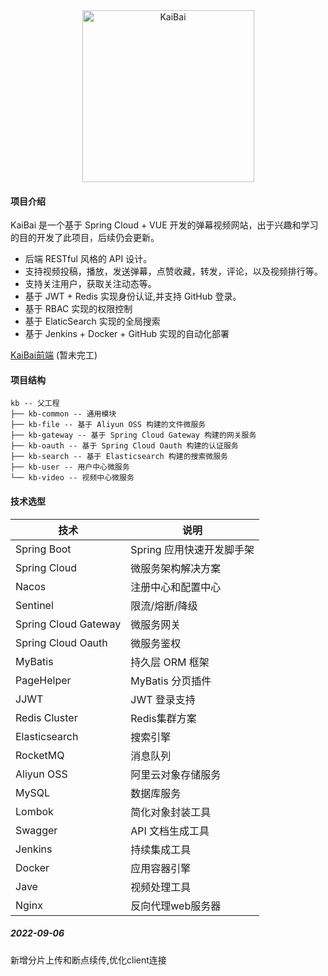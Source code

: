 <div align=center>
    <img src="https://picmwz.oss-cn-hangzhou.aliyuncs.com/logo%E9%85%8D%E8%89%B2%E5%9B%BE.png" width="275"  alt="KaiBai"/>
</div>

#### 项目介绍

KaiBai 是一个基于 Spring Cloud + VUE 开发的弹幕视频网站，出于兴趣和学习的目的开发了此项目，后续仍会更新。

- 后端 RESTful 风格的 API 设计。
- 支持视频投稿，播放，发送弹幕，点赞收藏，转发，评论，以及视频排行等。
- 支持关注用户，获取关注动态等。
- 基于 JWT + Redis 实现身份认证,并支持 GitHub 登录。
- 基于 RBAC 实现的权限控制
- 基于 ElaticSearch 实现的全局搜索
- 基于 Jenkins + Docker + GitHub 实现的自动化部署

[KaiBai前端](https://github.com/csuft-Exceptions/kb-FE) (暂未完工)
#### 项目结构

```
kb -- 父工程
├── kb-common -- 通用模块
├── kb-file -- 基于 Aliyun OSS 构建的文件微服务
├── kb-gateway -- 基于 Spring Cloud Gateway 构建的网关服务
├── kb-oauth -- 基于 Spring Cloud Oauth 构建的认证服务
├── kb-search -- 基于 Elasticsearch 构建的搜索微服务
├── kb-user -- 用户中心微服务
└── kb-video -- 视频中心微服务
```

#### 技术选型

| 技术                 | 说明                      |
| -------------------- | ------------------------- |
| Spring Boot          | Spring 应用快速开发脚手架 |
| Spring Cloud         | 微服务架构解决方案        |
| Nacos                | 注册中心和配置中心        |
| Sentinel             | 限流/熔断/降级            |
| Spring Cloud Gateway | 微服务网关                |
| Spring Cloud Oauth   | 微服务鉴权         |
| MyBatis              | 持久层 ORM 框架           |
| PageHelper           | MyBatis 分页插件          |
| JJWT                 | JWT 登录支持              |
| Redis Cluster        | Redis集群方案             |
| Elasticsearch        | 搜索引擎                  |
| RocketMQ             | 消息队列                  |
| Aliyun OSS           | 阿里云对象存储服务        |
| MySQL                | 数据库服务                |
| Lombok               | 简化对象封装工具          |
| Swagger              | API 文档生成工具          |
| Jenkins              | 持续集成工具              |
| Docker               | 应用容器引擎              |
| Jave                 | 视频处理工具              |
| Nginx                | 反向代理web服务器         |


##### 2022-09-06
新增分片上传和断点续传,优化client连接 

 